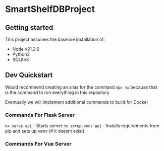 # SmartShelfDBProject

## Getting started

This project assumes the baseline installation of:
- Node v21.3.0
- Python3
- SQLite3

## Dev Quickstart

Would recommend creating an alias for the command `npx nx` because that is the command to run everything in this repository

Eventually we will implement additional commands to build for Docker

### Commands For Flask Server

`nx serve api` - Starts server
`nx setup-venv api` - Installs requirements from pip and sets up venv (if it doesnt exist)

### Commands For Vue Server